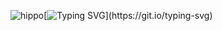 ![hippo](https://s1.ezgif.com/tmp/ezgif-1-6a340c6378.gif)[![Typing SVG](https://readme-typing-svg.demolab.com?font=Nunito&duration=4000&pause=1000&color=96C8FF&background=FFFFFF00&multiline=true&width=435&lines=Hi%2C+I'm+Caitlin+Cai.)](https://git.io/typing-svg)
